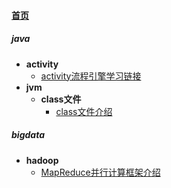 
#### [首页](?file=首页 "返回首页")

##### java
- **activity**
    - [activity流程引擎学习链接](?file=001-java/001-activity/001-activity流程引擎学习链接 "activity流程引擎学习链接")
- **jvm**
    - **class文件**
        - [class文件介绍](?file=001-java/002-jvm/001-class文件/001-class文件介绍 "class文件介绍")

##### bigdata
- **hadoop**
    - [MapReduce并行计算框架介绍](?file=002-bigdata/001-hadoop/0001-MapReduce并行计算框架介绍 "MapReduce并行计算框架介绍")
